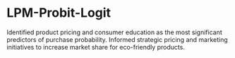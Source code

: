 # LPM-Probit-Logit
Identified product pricing and consumer education as the most significant predictors of purchase probability. Informed strategic pricing and marketing initiatives to increase market share for eco-friendly products.
